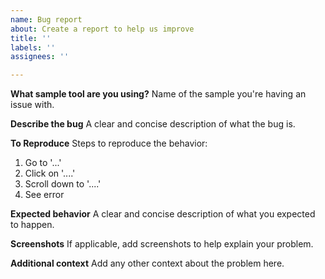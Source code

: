 ```yaml
---
name: Bug report
about: Create a report to help us improve
title: ''
labels: ''
assignees: ''

---
```


**What sample tool are you using?**
Name of the sample you're having an issue with.

**Describe the bug**
A clear and concise description of what the bug is.

**To Reproduce**
Steps to reproduce the behavior:
1. Go to '...'
2. Click on '....'
3. Scroll down to '....'
4. See error

**Expected behavior**
A clear and concise description of what you expected to happen.

**Screenshots**
If applicable, add screenshots to help explain your problem.

**Additional context**
Add any other context about the problem here.
